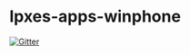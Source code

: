 # lpxes-apps-winphone

[![Gitter](https://badges.gitter.im/Join%20Chat.svg)](https://gitter.im/LinuxPXEServer/lpxes-apps-winphone?utm_source=badge&utm_medium=badge&utm_campaign=pr-badge&utm_content=badge)